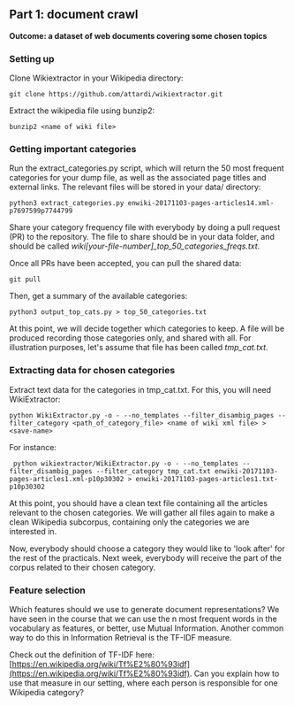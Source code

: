 ## Part 1: document crawl

**Outcome: a dataset of web documents covering some chosen topics**


### Setting up

Clone Wikiextractor in your Wikipedia directory:

    git clone https://github.com/attardi/wikiextractor.git

Extract the wikipedia file using bunzip2:

    bunzip2 <name of wiki file>


### Getting important categories 

Run the extract_categories.py script, which will return the 50 most frequent categories for your dump file, as well as the associated page titles and external links. The relevant files will be stored in your data/ directory:

    python3 extract_categories.py enwiki-20171103-pages-articles14.xml-p7697599p7744799 

Share your category frequency file with everybody by doing a pull request (PR) to the repository. The file to share should be in your data folder, and should be called *wiki[your-file-number]_top_50_categories_freqs.txt*.

Once all PRs have been accepted, you can pull the shared data:

    git pull

Then, get a summary of the available categories:

    python3 output_top_cats.py > top_50_categories.txt

At this point, we will decide together which categories to keep. A file will be produced recording those categories only, and shared with all. For illustration purposes, let's assume that file has been called *tmp_cat.txt*.


### Extracting data for chosen categories

Extract text data for the categories in tmp_cat.txt. For this, you will need WikiExtractor:

    python WikiExtractor.py -o - --no_templates --filter_disambig_pages --filter_category <path_of_category_file> <name of wiki xml file> > <save-name>

For instance:

     python wikiextractor/WikiExtractor.py -o - --no_templates --filter_disambig_pages --filter_category tmp_cat.txt enwiki-20171103-pages-articles1.xml-p10p30302 > enwiki-20171103-pages-articles1.txt-p10p30302

At this point, you should have a clean text file containing all the articles relevant to the chosen categories. We will gather all files again to make a clean Wikipedia subcorpus, containing only the categories we are interested in.

Now, everybody should choose a category they would like to 'look after' for the rest of the practicals. Next week, everybody will receive the part of the corpus related to their chosen category.


### Feature selection

Which features should we use to generate document representations? We have seen in the course that we can use the n most frequent words in the vocabulary as features, or better, use Mutual Information. Another common way to do this in Information Retrieval is the TF-IDF measure.

Check out the definition of TF-IDF here: [https://en.wikipedia.org/wiki/Tf%E2%80%93idf](https://en.wikipedia.org/wiki/Tf%E2%80%93idf). Can you explain how to use that measure in our setting, where each person is responsible for one Wikipedia category?
